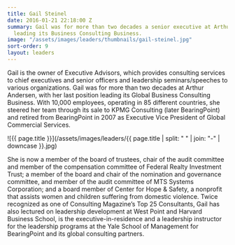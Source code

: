```yaml
---
title: Gail Steinel
date: 2016-01-21 22:18:00 Z
summary: Gail was for more than two decades a senior executive at Arthur Andersen,
  leading its Business Consulting Business.
image: "/assets/images/leaders/thumbnails/gail-steinel.jpg"
sort-order: 9
layout: leaders
---
```


Gail is the owner of Executive Advisors, which provides consulting services to chief executives and senior officers and leadership seminars/speeches to various organizations. Gail was for more than two decades at Arthur Andersen, with her last position leading its Global Business Consulting Business. With 10,000 employees, operating in 85 different countries, she steered her team through its sale to KPMG Consulting (later BearingPoint) and retired from BearingPoint in 2007 as Executive Vice President of Global Commercial Services.

![{{ page.title }}](/assets/images/leaders/{{ page.title | split: " " | join: "-" | downcase }}.jpg)

She is now a member of the board of trustees, chair of the audit committee and member of the compensation committee of Federal Realty Investment Trust; a member of the board and chair of the nomination and governance committee, and member of the audit committee of MTS Systems Corporation; and a board member of Center for Hope & Safety, a nonprofit that assists women and children suffering from domestic violence. Twice recognized as one of Consulting Magazine’s Top 25 Consultants, Gail has also lectured on leadership development at West Point and Harvard Business School, is the executive-in-residence and a leadership instructor for the leadership programs at the Yale School of Management for BearingPoint and its global consulting partners.
